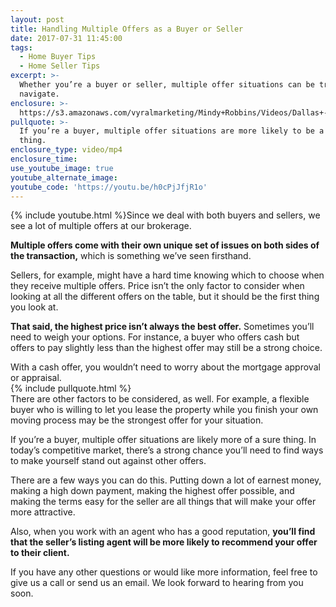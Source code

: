```yaml
---
layout: post
title: Handling Multiple Offers as a Buyer or Seller
date: 2017-07-31 11:45:00
tags:
  - Home Buyer Tips
  - Home Seller Tips
excerpt: >-
  Whether you’re a buyer or seller, multiple offer situations can be tricky to
  navigate.
enclosure: >-
  https://s3.amazonaws.com/vyralmarketing/Mindy+Robbins/Videos/Dallas+-+Fort+Worth+Real+Estate+Agent-+What+Do+You+Do+in+Multiple+Offer+Situations%253F.mp4
pullquote: >-
  If you’re a buyer, multiple offer situations are more likely to be a sure
  thing.
enclosure_type: video/mp4
enclosure_time:
use_youtube_image: true
youtube_alternate_image:
youtube_code: 'https://youtu.be/h0cPjJfjR1o'
---
```



{% include youtube.html %}Since we deal with both buyers and sellers, we see a lot of multiple offers at our brokerage.

**Multiple offers come with their own unique set of issues on both sides of the transaction,** which is something we’ve seen firsthand.

Sellers, for example, might have a hard time knowing which to choose when they receive multiple offers. Price isn’t the only factor to consider when looking at all the different offers on the table, but it should be the first thing you look at.

**That said, the highest price isn’t always the best offer.** Sometimes you’ll need to weigh your options. For instance, a buyer who offers cash but offers to pay slightly less than the highest offer may still be a strong choice.

With a cash offer, you wouldn’t need to worry about the mortgage approval or appraisal.
<br>{% include pullquote.html %}
<br>There are other factors to be considered, as well. For example, a flexible buyer who is willing to let you lease the property while you finish your own moving process may be the strongest offer for your situation.

If you’re a buyer, multiple offer situations are likely more of a sure thing. In today’s competitive market, there’s a strong chance you’ll need to find ways to make yourself stand out against other offers.

There are a few ways you can do this. Putting down a lot of earnest money, making a high down payment, making the highest offer possible, and making the terms easy for the seller are all things that will make your offer more attractive.

Also, when you work with an agent who has a good reputation, **you’ll find that the seller’s listing agent will be more likely to recommend your offer to their client.**

If you have any other questions or would like more information, feel free to give us a call or send us an email. We look forward to hearing from you soon.
<br>
